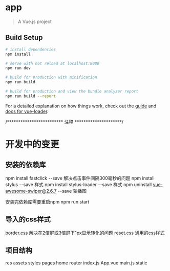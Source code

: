 # app

> A Vue.js project

## Build Setup

``` bash
# install dependencies
npm install

# serve with hot reload at localhost:8080
npm run dev

# build for production with minification
npm run build

# build for production and view the bundle analyzer report
npm run build --report
```

For a detailed explanation on how things work, check out the [guide](http://vuejs-templates.github.io/webpack/) and [docs for vue-loader](http://vuejs.github.io/vue-loader).


/************************* 注释  *********************/

#  开发中的变更

## 安装的依赖库
npm install fastclick --save   解决点击事件间隔300毫秒的问题
npm install stylus --save      样式
npm install stylus-loader --save  样式
npm uninstall vue-awesome-swiper@2.6.7 --save   轮播图

安装完依赖库需要重启npm  npm run start

## 导入的css样式
border.css  解决在2倍屏或3倍屏下1px显示转化的问题
reset.css   通用的css样式

## 项目结构

res
  assets
    styles
  pages
    home
  router
    index.js
  App.vue
  main.js
  static

